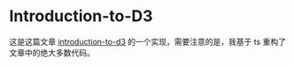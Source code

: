 # Introduction-to-D3

这是这篇文章 [introduction-to-d3](https://observablehq.com/@uwdata/introduction-to-d3) 的一个实现，需要注意的是，我基于 ts 重构了文章中的绝大多数代码。


